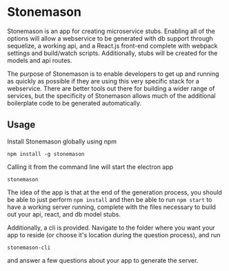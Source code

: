 # Stonemason

Stonemason is an app for creating microservice stubs. Enabling all of the options will allow a webservice to be generated with db support through sequelize, a working api, and a React.js front-end complete with webpack settings and build/watch scripts. Additionally, stubs will be created for the models and api routes.

The purpose of Stonemason is to enable developers to get up and running as quickly as possible if they are using this very specific stack for a webservice. There are better tools out there for building a wider range of services, but the specificity of Stonemason allows much of the additional boilerplate code to be generated automatically.

## Usage

Install Stonemason globally using npm

`npm install -g stonemason`

Calling it from the command line will start the electron app

`stonemason`

The idea of the app is that at the end of the generation process, you should be able to just perform `npm install` and then be able to run `npm start` to have a working server running, complete with the files necessary to build out your api, react, and db model stubs.

Additionally, a cli is provided. Navigate to the folder where you want your app to reside (or choose it's location during the question process), and run

`stonemason-cli`

and answer a few questions about your app to generate the server.
